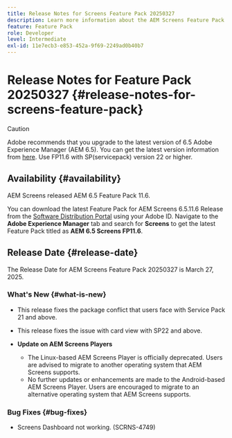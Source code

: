 ```yaml
---
title: Release Notes for Screens Feature Pack 20250327
description: Learn more information about the AEM Screens Feature Pack 20250327 that was released on March 27, 2025.
feature: Feature Pack
role: Developer
level: Intermediate
exl-id: 11e7ecb3-e853-452a-9f69-2249ad0b40b7
---
```

# Release Notes for Feature Pack 20250327 {#release-notes-for-screens-feature-pack}

>[!CAUTION]
>Adobe recommends that you upgrade to the latest version of 6.5 Adobe Experience Manager (AEM 6.5). You can get the latest version information from [here](https://experienceleague.adobe.com/en/docs/experience-manager-65/content/release-notes/release-notes).
>Use FP11.6 with SP(servicepack) version 22 or higher.

## Availability {#availability}

AEM Screens released AEM 6.5 Feature Pack 11.6.

You can download the latest Feature Pack for AEM Screens 6.5.11.6 Release from the [Software Distribution Portal](https://experience.adobe.com/#/downloads/content/software-distribution/en/aem.html) using your Adobe ID. Navigate to the **Adobe Experience Manager** tab and search for **Screens** to get the latest Feature Pack titled as **AEM 6.5 Screens FP11.6**.

## Release Date {#release-date}

The Release Date for AEM Screens Feature Pack 20250327 is March 27, 2025.

### What's New {#what-is-new}

* This release fixes the package conflict that users face with Service Pack 21 and above.

* This release fixes the issue with card view with SP22 and above.

* **Update on AEM Screens Players**
    * The Linux-based AEM Screens Player is officially deprecated. Users are advised to migrate to another operating system that AEM Screens supports.
    * No further updates or enhancements are made to the Android-based AEM Screens Player. Users are encouraged to migrate to an alternative operating system that AEM Screens supports.

### Bug Fixes {#bug-fixes}

* Screens Dashboard not working. (SCRNS-4749)
